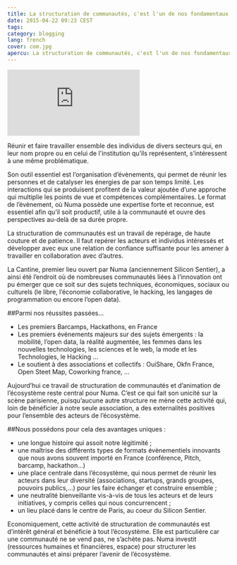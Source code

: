 ```yaml
---
title: La structuration de communautés, c'est l'un de nos fondamentaux
date: 2015-04-22 09:23 CEST
tags:
category: blogging
lang: french
cover: com.jpg
apercu: La structuration de communautés, c'est l'un de nos fondamentaux
---
```


<div class="fluid second">
	<div class="mask"><iframe src="https://www.youtube.com/embed/2hGVn-5EECM" frameborder="0" allowfullscreen></iframe></div>
</div>

Réunir et faire travailler ensemble des individus de divers secteurs qui, en leur nom propre ou en celui de l'institution qu’ils représentent, s’intéressent à une même problématique.

Son outil essentiel est l’organisation d’évènements, qui permet de réunir les personnes et de catalyser les énergies de par son temps limité. Les interactions qui se produisent profitent de la valeur ajoutée d’une approche qui multiplie les points de vue et compétences complémentaires. Le format de l’évènement, où Numa possède une expertise forte et reconnue, est essentiel afin qu’il soit productif, utile à la communauté et ouvre des perspectives au-delà de sa durée propre.

La structuration de communautés est un travail de repérage, de haute couture et de patience. Il faut repérer les acteurs et individus intéressés et développer avec eux une relation de confiance suffisante pour les amener à travailler en collaboration avec d’autres.
 
La Cantine, premier lieu ouvert par Numa (anciennement Silicon Sentier), a ainsi été l’endroit où de nombreuses communautés liées à l’innovation ont pu émerger que ce soit sur des sujets techniques, économiques, sociaux ou culturels (le libre, l’économie collaborative, le hacking, les langages de programmation ou encore l’open data).

##Parmi nos réussites passées...

- Les premiers Barcamps, Hackathons, en France
- Les premiers événements majeurs sur des sujets émergents : la mobilité, l’open data, la réalité augmentée, les femmes dans les nouvelles technologies, les sciences et le web, la mode et les Technologies, le Hacking  ...
- Le soutient à des associations et collectifs : OuiShare, Okfn France, Open Steet Map, Coworking france, ...

Aujourd’hui ce travail de structuration de communautés et d’animation de l’écosystème reste central pour Numa. C’est ce qui fait son unicité sur la scène parisienne, puisqu’aucune autre structure ne mène cette activité qui, loin de bénéficier à notre seule association, a des externalités positives pour l’ensemble des acteurs de l’écosystème.

##Nous possédons pour cela des avantages uniques : 

- une longue histoire qui assoit notre légitimité ;
- une maîtrise des différents types de formats évènementiels innovants que nous avons souvent importé en France (conférence, Pitch, barcamp, hackathon…)
- une place centrale dans l’écosystème, qui nous permet de réunir les acteurs dans leur diversité (associations, startups, grands groupes, pouvoirs publics,…) pour les faire échanger et construire ensemble ;
- une neutralité bienveillante vis-à-vis de tous les acteurs et de leurs initiatives, y compris celles qui nous concurrencent ;
- un lieu placé dans le centre de Paris, au coeur du Silicon Sentier.

Economiquement, cette activité de structuration de communautés est d’intérêt général et bénéficie à tout l’écosystème. Elle est particulière car une communauté ne se vend pas, ne s’achète pas. Numa investit (ressources humaines et financières, espace) pour structurer les communautés et ainsi préparer l’avenir de l’écosystème.




